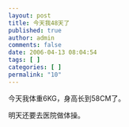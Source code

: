 ```yaml
---
layout: post
title: 今天我48天了
published: true
author: admin
comments: false
date: 2006-04-13 08:04:54
tags: [ ]
categories: [ ]
permalink: "10"
---
```

今天我体重6KG，身高长到58CM了。


  


明天还要去医院做体操。